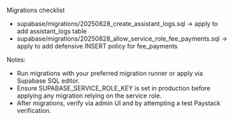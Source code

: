 Migrations checklist

- supabase/migrations/20250828_create_assistant_logs.sql  -> apply to add assistant_logs table
- supabase/migrations/20250828_allow_service_role_fee_payments.sql -> apply to add defensive INSERT policy for fee_payments

Notes:
- Run migrations with your preferred migration runner or apply via Supabase SQL editor.
- Ensure SUPABASE_SERVICE_ROLE_KEY is set in production before applying any migration relying on the service role.
- After migrations, verify via admin UI and by attempting a test Paystack verification.
